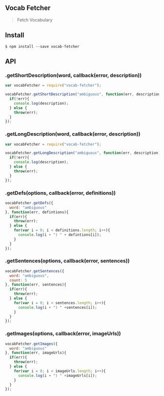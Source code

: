 ## Vocab Fetcher
> Fetch Vocabulary

## Install
```
$ npm install --save vocab-fetcher
```

## API

### .getShortDescription(word, callback(error, description))
```javascript
var vocabFetcher = require("vocab-fetcher");

vocabFetcher.getShortDescription("ambiguous", function(err, description){
  if(!err){
    console.log(description);
  } else {
    throw(err);
  }
});
```
### .getLongDescription(word, callback(error, description))
```javascript
var vocabFetcher = require("vocab-fetcher");

vocabFetcher.getLongDescription("ambiguous", function(err, description){
  if(!err){
    console.log(description);
  } else {
    throw(err);
  }
});
```

### .getDefs(options, callback(error, definitions))
```javascript
vocabFetcher.getDefs({
  word: "ambiguous"
}, function(err, defintions){
  if(err){
    throw(err);
  } else {
    for(var i = 0; i < definitions.length; i++){
      console.log(i + ") " + defintions[i]);
    }
  }
});
```

### .getSentences(options, callback(error, sentences))
```javascript
vocabFetcher.getSentences({
  word: "ambiguous",
  count: 5
}, function(err, sentences){
  if(err){
    throw(err);
  } else {
    for(var i = 0; i < sentences.length; i++){
      console.log(i + ") " +sentences[i]);
    }
  }
});
```

### .getImages(options, callback(error, imageUrls))

```javascript
vocabFetcher.getImages({
  word: "ambiguous"
}, function(err, imageUrls){
  if(err){
    throw(err);
  } else {
    for(var i = 0; i < imageUrls.length; i++){
      console.log(i + ") " +imageUrls[i]);
    }
  }
});
```



